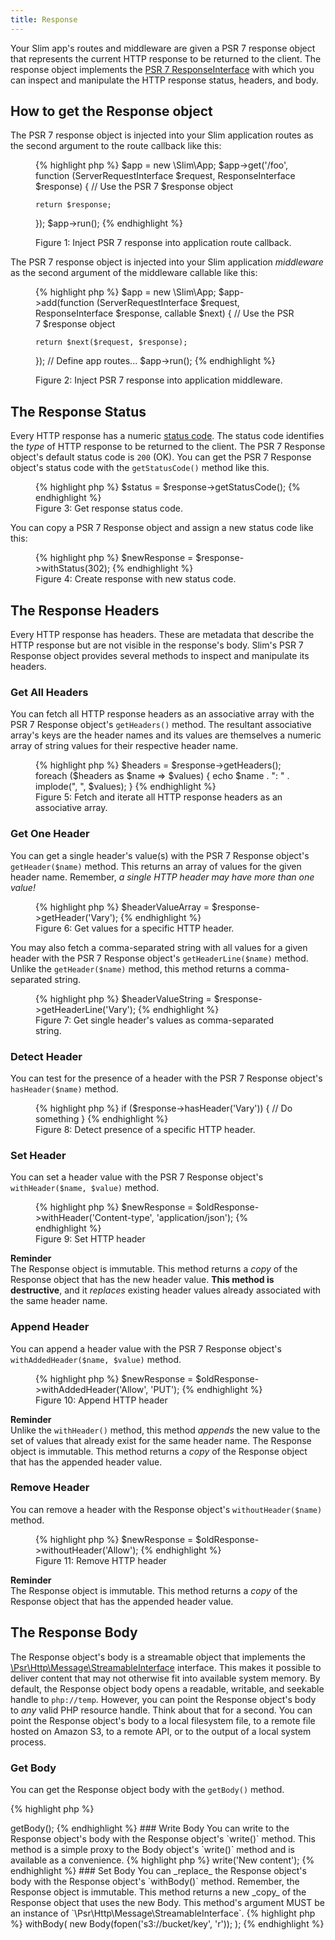 ```yaml
---
title: Response
---
```


Your Slim app's routes and middleware are given a PSR 7 response object that
represents the current HTTP response to be returned to the client. The response
object implements the [PSR 7 ResponseInterface][psr7] with which you can
inspect and manipulate the HTTP response status, headers, and body.

[psr7]: http://www.php-fig.org/psr/psr-7/#3-2-1-psr-http-message-responseinterface

## How to get the Response object

The PSR 7 response object is injected into your Slim application routes as the
second argument to the route callback like this:

<figure>
{% highlight php %}
<?php
use Psr\Http\Message\ServerRequestInterface;
use Psr\Http\Message\ResponseInterface;

$app = new \Slim\App;
$app->get('/foo', function (ServerRequestInterface $request, ResponseInterface $response) {
    // Use the PSR 7 $response object

    return $response;
});
$app->run();
{% endhighlight %}
<figcaption>Figure 1: Inject PSR 7 response into application route callback.</figcaption>
</figure>

The PSR 7 response object is injected into your Slim application _middleware_
as the second argument of the middleware callable like this:

<figure>
{% highlight php %}
<?php
use Psr\Http\Message\ServerRequestInterface;
use Psr\Http\Message\ResponseInterface;

$app = new \Slim\App;
$app->add(function (ServerRequestInterface $request, ResponseInterface $response, callable $next) {
    // Use the PSR 7 $response object

    return $next($request, $response);
});
// Define app routes...
$app->run();
{% endhighlight %}
<figcaption>Figure 2: Inject PSR 7 response into application middleware.</figcaption>
</figure>

## The Response Status

Every HTTP response has a numeric [status code][statuscodes]. The status code
identifies the _type_ of HTTP response to be returned to the client. The PSR 7
Response object's default status code is `200` (OK). You can get the PSR 7
Response object's status code with the `getStatusCode()` method like this.

[statuscodes]: http://www.w3.org/Protocols/rfc2616/rfc2616-sec10.html

<figure>
{% highlight php %}
$status = $response->getStatusCode();
{% endhighlight %}
<figcaption>Figure 3: Get response status code.</figcaption>
</figure>

You can copy a PSR 7 Response object and assign a new status code like this:

<figure>
{% highlight php %}
$newResponse = $response->withStatus(302);
{% endhighlight %}
<figcaption>Figure 4: Create response with new status code.</figcaption>
</figure>

## The Response Headers

Every HTTP response has headers. These are metadata that describe the HTTP
response but are not visible in the response's body. Slim's PSR 7
Response object provides several methods to inspect and manipulate its headers.

### Get All Headers

You can fetch all HTTP response headers as an associative array with the PSR 7
Response object's `getHeaders()` method. The resultant associative array's keys
are the header names and its values are themselves a numeric array of string
values for their respective header name.

<figure>
{% highlight php %}
$headers = $response->getHeaders();
foreach ($headers as $name => $values) {
    echo $name . ": " . implode(", ", $values);
}
{% endhighlight %}
<figcaption>Figure 5: Fetch and iterate all HTTP response headers as an associative array.</figcaption>
</figure>

### Get One Header

You can get a single header's value(s) with the PSR 7 Response object's
`getHeader($name)` method. This returns an array of values for the given header
name. Remember, _a single HTTP header may have more than one value!_

<figure>
{% highlight php %}
$headerValueArray = $response->getHeader('Vary');
{% endhighlight %}
<figcaption>Figure 6: Get values for a specific HTTP header.</figcaption>
</figure>

You may also fetch a comma-separated string with all values for a given header
with the PSR 7 Response object's `getHeaderLine($name)` method. Unlike the
`getHeader($name)` method, this method returns a comma-separated string.

<figure>
{% highlight php %}
$headerValueString = $response->getHeaderLine('Vary');
{% endhighlight %}
<figcaption>Figure 7: Get single header's values as comma-separated string.</figcaption>
</figure>

### Detect Header

You can test for the presence of a header with the PSR 7 Response object's
`hasHeader($name)` method.

<figure>
{% highlight php %}
if ($response->hasHeader('Vary')) {
    // Do something
}
{% endhighlight %}
<figcaption>Figure 8: Detect presence of a specific HTTP header.</figcaption>
</figure>

### Set Header

You can set a header value with the PSR 7 Response object's
`withHeader($name, $value)` method.

<figure>
{% highlight php %}
$newResponse = $oldResponse->withHeader('Content-type', 'application/json');
{% endhighlight %}
<figcaption>Figure 9: Set HTTP header</figcaption>
</figure>

<div class="alert alert-info">
    <div><strong>Reminder</strong></div>
    <div>
        The Response object is immutable. This method returns a <em>copy</em> of
        the Response object that has the new header value. <strong>This method is
        destructive</strong>, and it <em>replaces</em> existing header
        values already associated with the same header name.
    </div>
</div>

### Append Header

You can append a header value with the PSR 7 Response object's
`withAddedHeader($name, $value)` method.

<figure>
{% highlight php %}
$newResponse = $oldResponse->withAddedHeader('Allow', 'PUT');
{% endhighlight %}
<figcaption>Figure 10: Append HTTP header</figcaption>
</figure>

<div class="alert alert-info">
    <div><strong>Reminder</strong></div>
    <div>
        Unlike the <code>withHeader()</code> method, this method <em>appends</em>
        the new value to the set of values that already exist for the same header
        name. The Response object is immutable. This method returns a
        <em>copy</em> of the Response object that has the appended header value.
    </div>
</div>

### Remove Header

You can remove a header with the Response object's `withoutHeader($name)` method.

<figure>
{% highlight php %}
$newResponse = $oldResponse->withoutHeader('Allow');
{% endhighlight %}
<figcaption>Figure 11: Remove HTTP header</figcaption>
</figure>

<div class="alert alert-info">
    <div><strong>Reminder</strong></div>
    <div>
        The Response object is immutable. This method returns a <em>copy</em>
        of the Response object that has the appended header value.
    </div>
</div>

## The Response Body

The Response object's body is a streamable object that implements the [\Psr\Http\Message\StreamableInterface](https://github.com/php-fig/fig-standards/blob/master/proposed/http-message.md#34-psrhttpmessagestreamableinterface) interface. This makes it possible to deliver content that may not otherwise fit into available system memory. By default, the Response object body opens a readable, writable, and seekable handle to `php://temp`. However, you can point the Response object's body to _any_ valid PHP resource handle. Think about that for a second. You can point the Response object's body to a local filesystem file, to a remote file hosted on Amazon S3, to a remote API, or to the output of a local system process.

### Get Body

You can get the Response object body with the `getBody()` method.

{% highlight php %}
<?php
$body = $response->getBody();
{% endhighlight %}

### Write Body

You can write to the Response object's body with the Response object's `write()` method. This method is a simple proxy to the Body object's `write()` method and is available as a convenience.

{% highlight php %}
<?php
$response->write('New content');
{% endhighlight %}

### Set Body

You can _replace_ the Response object's body with the Response object's `withBody()` method. Remember, the Response object is immutable. This method returns a new _copy_ of the Response object that uses the new Body. This method's argument MUST be an instance of `\Psr\Http\Message\StreamableInterface`.

{% highlight php %}
<?php
$newResponse = $oldResponse->withBody(
    new Body(fopen('s3://bucket/key', 'r'));
);
{% endhighlight %}
